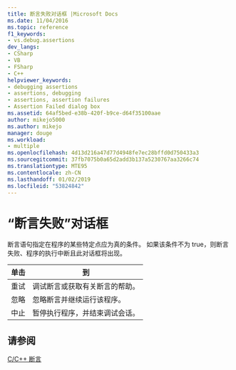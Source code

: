 ```yaml
---
title: 断言失败对话框 |Microsoft Docs
ms.date: 11/04/2016
ms.topic: reference
f1_keywords:
- vs.debug.assertions
dev_langs:
- CSharp
- VB
- FSharp
- C++
helpviewer_keywords:
- debugging assertions
- assertions, debugging
- assertions, assertion failures
- Assertion Failed dialog box
ms.assetid: 64af5bed-e38b-420f-b9ce-d64f35100aae
author: mikejo5000
ms.author: mikejo
manager: douge
ms.workload:
- multiple
ms.openlocfilehash: 4d13d216a47d77d4948fe7ec28bffd0d750433a3
ms.sourcegitcommit: 37fb7075b0a65d2add3b137a5230767aa3266c74
ms.translationtype: MTE95
ms.contentlocale: zh-CN
ms.lasthandoff: 01/02/2019
ms.locfileid: "53824842"
---
```

# <a name="assertion-failed-dialog-box"></a>“断言失败”对话框
断言语句指定在程序的某些特定点应为真的条件。 如果该条件不为 true，则断言失败、程序的执行中断且此对话框将出现。  
  
|单击|到|  
|-----------|--------|  
|重试|调试断言或获取有关断言的帮助。|  
|忽略|忽略断言并继续运行该程序。|  
|中止|暂停执行程序，并结束调试会话。|  
  
## <a name="see-also"></a>请参阅  
 [C/C++ 断言](../debugger/c-cpp-assertions.md)